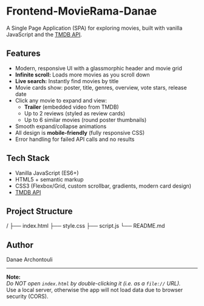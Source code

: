 # Frontend-MovieRama-Danae

A Single Page Application (SPA) for exploring movies, built with vanilla JavaScript and the [TMDB API](https://www.themoviedb.org/documentation/api).

## Features

- Modern, responsive UI with a glassmorphic header and movie grid
- **Infinite scroll:** Loads more movies as you scroll down
- **Live search:** Instantly find movies by title
- Movie cards show: poster, title, genres, overview, vote stars, release date
- Click any movie to expand and view:
  - **Trailer** (embedded video from TMDB)
  - Up to 2 reviews (styled as review cards)
  - Up to 6 similar movies (round poster thumbnails)
- Smooth expand/collapse animations
- All design is **mobile-friendly** (fully responsive CSS)
- Error handling for failed API calls and no results

## Tech Stack

- Vanilla JavaScript (ES6+)
- HTML5 + semantic markup
- CSS3 (Flexbox/Grid, custom scrollbar, gradients, modern card design)
- [TMDB API](https://www.themoviedb.org/documentation/api)

## Project Structure
/
├── index.html
├── style.css
├── script.js
└── README.md

## Author

Danae Archontouli

---

**Note:**  
_Do NOT open `index.html` by double-clicking it (i.e. as a `file://` URL)._  
Use a local server, otherwise the app will not load data due to browser security (CORS).
